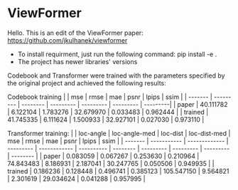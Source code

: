 # ViewFormer

Hello. 
This is an edit of the ViewFormer paper: https://github.com/jkulhanek/viewformer
- To install requirment, just run the following command: pip install -e .
- The project has newer libraries' versions 


Codebook and Transformer were trained with the parameters specified by the original project and achieved the following results:

Codebook training
|         |    mse    |   rmse   |     mae   |    psnr   |   lpips   |   ssim   |
| ------- | --------- | -------- | --------- | --------- | --------- | ---------|
| paper   | 40.111782 | 6.122104 | 1.783276  | 32.679970 | 0.033483  | 0.962444 |
| trained | 41.745335 | 6.111624 | 1.500933  | 32.927101 | 0.027030  | 0.973110 |


Transformer training: 
|         |  loc-angle  | loc-angle-med |  loc-dist | loc-dist-med |    mse     |   rmse   |     mae   |    psnr   |   lpips   |   ssim   |
| ------- | ----------- | ------------- | --------- | ------------ | ---------- | -------- | --------- | --------- | --------- | -------- |
| paper   |  0.083059   |   0.067267    | 0.253630  |   0.210964   | 74.843483  | 8.186931 | 2.187041  | 30.247765 | 0.050506  | 0.949935 |
| trained |  0.186236   |   0.128448    | 0.496741  |   0.385123   | 105.547150 | 9.564821 | 2.301619  | 29.034624 | 0.041288  | 0.957995 |  



